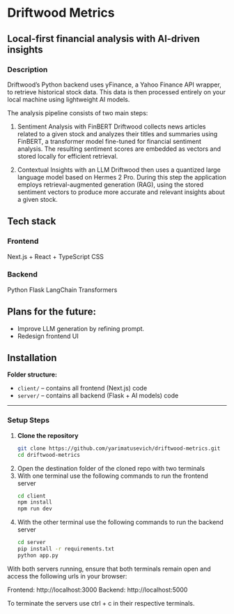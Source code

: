 # Driftwood Metrics
## Local-first financial analysis with AI-driven insights

### Description
Driftwood’s Python backend uses yFinance, a Yahoo Finance API wrapper, to retrieve historical stock data. This data is then processed entirely on your local machine using lightweight AI models.

The analysis pipeline consists of two main steps:

1.  Sentiment Analysis with FinBERT
    Driftwood collects news articles related to a given stock and analyzes their titles and summaries using FinBERT, a transformer model fine-tuned for financial sentiment analysis. The resulting sentiment scores are embedded as vectors and stored locally for efficient retrieval.

2.  Contextual Insights with an LLM
    Driftwood then uses a quantized large language model based on Hermes 2 Pro. During this step the application employs retrieval-augmented generation (RAG), using the stored sentiment vectors to produce more accurate and relevant insights about a given stock.

## Tech stack
### Frontend
Next.js + React + TypeScript
CSS

### Backend
Python
Flask
LangChain
Transformers

## Plans for the future:
- Improve LLM generation by refining prompt.
- Redesign frontend UI

## Installation
**Folder structure:**  
- `client/` – contains all frontend (Next.js) code  
- `server/` – contains all backend (Flask + AI models) code
---

### Setup Steps

1. **Clone the repository**  
   ```bash
   git clone https://github.com/yarimatusevich/driftwood-metrics.git
   cd driftwood-metrics
2. Open the destination folder of the cloned repo with two terminals
3. With one terminal use the following commands to run the frontend server
   ```bash
   cd client
   npm install
   npm run dev

4. With the other terminal use the following commands to run the backend server
   ```bash
   cd server
   pip install -r requirements.txt
   python app.py

With both servers running, ensure that both terminals remain open and access the following urls in your browser:

Frontend: http://localhost:3000
Backend: http://localhost:5000

To terminate the servers use ctrl + c in their respective terminals.
